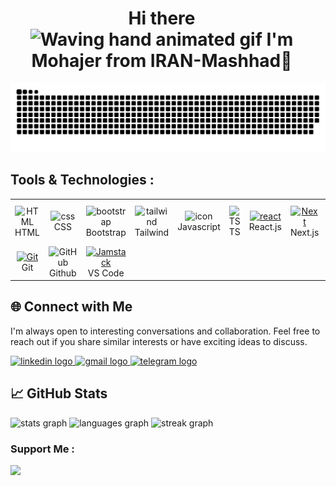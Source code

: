 <div align="left">
 <div align="center">
   <h1 style="margin-right: 20px;">
    Hi there <img src="https://raw.githubusercontent.com/nixin72/nixin72/master/wave.gif" alt="Waving hand animated gif"
      height="45" width="45" /> I'm Mohajer from IRAN-Mashhad💖
  </h1>
 </div>
<img src="https://raw.githubusercontent.com/MrMDrX/MrMDrX/output/snake.svg" alt="Snake animation" />
 
###

## Tools & Technologies :

<table>
  <tr>
    <td align="center"  width="96">
        <img src="https://skillicons.dev/icons?i=html" width="48" height="48" alt="HTML" />
      <br>HTML
    </td>
    <td align="center" width="96">
        <img src="https://skillicons.dev/icons?i=css" width="48" height="48" alt="css" />
      <br>CSS
    </td>
    <td align="center"  width="96">
        <img src="https://skillicons.dev/icons?i=bootstrap" width="48" height="48" alt="bootstrap" />
      <br>Bootstrap
    </td>
    <td align="center" width="96">
        <img src="https://skillicons.dev/icons?i=tailwind" width="48" height="48" alt="tailwind" />
      <br>Tailwind
    </td>
    <td align="center" width="96">
        <img src="https://techstack-generator.vercel.app/js-icon.svg" alt="icon" width="65" height="65" />
      <br>Javascript
    </td>
   </td>  
     <td align="center"  width="96">
      <img src="https://techstack-generator.vercel.app/ts-icon.svg" alt="TS" width="40" height="40"/>
      <br>TS
    </td>
   </td>  
   </td>  
     <td align="center"  width="96">
      <a href="https://reactjs.org/" target="_blank"> <img src="https://techstack-generator.vercel.app/react-icon.svg" alt="react" width="40" height="40"/> </a> 
      <br>React.js
    </td>
   </td>  
     <td align="center"  width="96">
      <a href="https://nextjs.org/" target="_blank"> <img src="https://techstack-generator.vercel.app/nginx-icon.svg" alt="Next" width="40" height="40"/> </a> 
      <br>Next.js
    </td>
     <td align="center"  width="96">
      <img src="https://techstack-generator.vercel.app/restapi-icon.svg" alt="Restfull API" width="40" height="40"/> 
      <br>Restful API
    </td>
</tr>
<tr>
    <td align="center" width="96">
      <a href="#git" >
        <img src="https://upload.wikimedia.org/wikipedia/commons/thumb/3/3f/Git_icon.svg/1200px-Git_icon.svg.png" width="48" height="48" alt="Git" />
      </a>
      <br>Git
    </td>
    <td align="center" width="96">
        <img src="https://user-images.githubusercontent.com/25181517/192108374-8da61ba1-99ec-41d7-80b8-fb2f7c0a4948.png" width="48" height="48" alt="GitHub" />
      <br>Github
    </td>
 <td align="center"  width="96">
      <a href="#vscode">
        <img src="https://upload.wikimedia.org/wikipedia/commons/9/9a/Visual_Studio_Code_1.35_icon.svg" width="48" height="48" alt="Jamstack" />
      </a>
      <br>VS Code
    </td>
</tr>
</table>

###

## 🌐 Connect with Me

I'm always open to interesting conversations and collaboration. Feel free to reach out if you share similar interests or have exciting ideas to discuss.

<div align="left">
  <a href="https://www.linkedin.com/in/mohammadhosein-mohajer-33ba07248" target="_blank">
  <img src="https://img.shields.io/static/v1?message=LinkedIn&logo=linkedin&label=&color=0077B5&logoColor=white&labelColor=&style=for-the-badge" height="35" alt="linkedin logo"  />
</a>
<a href="mailto:mohammadmohajer81@yahoo.com" target="_blank">
  <img src="https://img.shields.io/static/v1?message=Gmail&logo=gmail&label=&color=D14836&logoColor=white&labelColor=&style=for-the-badge" height="35" alt="gmail logo"  />
</a>
<a href="https://t.me/mohajer_2002" target="_blank">
  <img src="https://img.shields.io/static/v1?message=Telegram&logo=telegram&label=&color=2CA5E0&logoColor=white&labelColor=&style=for-the-badge" height="35" alt="telegram logo"  />
</a>
</div>

###

## 📈 GitHub Stats

<div>
  <img src="https://github-readme-stats.vercel.app/api?username=Mohajer2002&hide_title=false&hide_rank=false&show_icons=true&include_all_commits=true&count_private=true&disable_animations=false&theme=dracula&locale=en&hide_border=false" height="150" alt="stats graph"/>
  <img src="https://github-readme-stats.vercel.app/api/top-langs?username=Mohajer2002&locale=en&hide_title=false&layout=compact&card_width=320&langs_count=6&theme=dracula&hide_border=false" height="150" alt="languages graph"/>
  <img src="https://streak-stats.demolab.com?user=Mohajer2002&locale=en&mode=daily&theme=dracula&hide_border=false&border_radius=5&order=3" height="150" alt="streak graph"/>
</div>

###

<h3>Support Me :</h3>
<a href="https://www.coffeebede.com/mohajer2002"><img class="img-fluid" src="https://coffeebede.ir/DashboardTemplateV2/app-assets/images/banner/default-yellow.svg" width="250" /></a>
